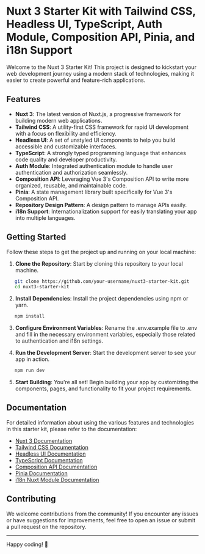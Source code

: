 # Nuxt 3 Starter Kit with Tailwind CSS, Headless UI, TypeScript, Auth Module, Composition API, Pinia, and i18n Support

Welcome to the Nuxt 3 Starter Kit! This project is designed to kickstart your web development journey using a modern stack of technologies, making it easier to create powerful and feature-rich applications.

## Features

- **Nuxt 3**: The latest version of Nuxt.js, a progressive framework for building modern web applications.
- **Tailwind CSS**: A utility-first CSS framework for rapid UI development with a focus on flexibility and efficiency.
- **Headless UI**: A set of unstyled UI components to help you build accessible and customizable interfaces.
- **TypeScript**: A strongly typed programming language that enhances code quality and developer productivity.
- **Auth Module**: Integrated authentication module to handle user authentication and authorization seamlessly.
- **Composition API**: Leveraging Vue 3's Composition API to write more organized, reusable, and maintainable code.
- **Pinia**: A state management library built specifically for Vue 3's Composition API.
- **Repository Design Pattern**: A design pattern to manage APIs easily.
- **i18n Support**: Internationalization support for easily translating your app into multiple languages.

## Getting Started

Follow these steps to get the project up and running on your local machine:

1. **Clone the Repository**: Start by cloning this repository to your local machine.

```bash
   git clone https://github.com/your-username/nuxt3-starter-kit.git
   cd nuxt3-starter-kit
```

2. **Install Dependencies**: Install the project dependencies using npm or yarn.
```bash
   npm install
```

3. **Configure Environment Variables**: Rename the .env.example file to .env and fill in the necessary environment variables, especially those related to authentication and i18n settings.

4. **Run the Development Server**: Start the development server to see your app in action.
```bash
   npm run dev
```
5. **Start Building**: You're all set! Begin building your app by customizing the components, pages, and functionality to fit your project requirements.

<!-- ## Project Structure

The project structure is designed to keep your code organized and easy to manage:

- `assets/`: Static assets like images, fonts, and global CSS.
- `components/`: Reusable UI components.
- `layouts/`: Application layouts that wrap your pages.
- `locales/`: Language files for i18n support.
- `middleware/`: Middleware functions to run before rendering pages or layouts.
- `pages/`: Your application's views, organized by routes.
- `store/`: Pinia store modules for state management.
- `utils/`: Utility functions and helpers.
- `nuxt.config.ts`: Nuxt configuration file.
- `tsconfig.json`: TypeScript configuration.
- `tailwind.config.js`: Tailwind CSS configuration.
- `...`: Other configuration and setup files. -->

## Documentation

For detailed information about using the various features and technologies in this starter kit, please refer to the documentation:

- [Nuxt 3 Documentation](https://nuxt.com/docs/)
- [Tailwind CSS Documentation](https://tailwindcss.com/docs)
- [Headless UI Documentation](https://headlessui.dev/)
- [TypeScript Documentation](https://www.typescriptlang.org/docs/)
- [Composition API Documentation](https://v3.vuejs.org/api/composition-api.html)
- [Pinia Documentation](https://pinia.vuejs.org/)
- [i18n Nuxt Module Documentation](https://v8.i18n.nuxtjs.org/)

## Contributing

We welcome contributions from the community! If you encounter any issues or have suggestions for improvements, feel free to open an issue or submit a pull request on the repository.

---

Happy coding! 🚀
